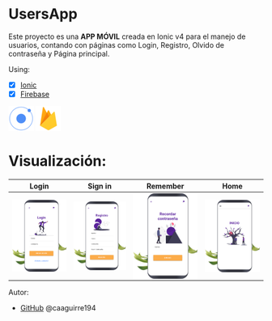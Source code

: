 # UsersApp
Este proyecto es una **APP MÓVIL** creada en Ionic v4 para el manejo de usuarios, contando con páginas como Login, Registro, Olvido de contraseña y Página principal.
 
Using:
* [x] [Ionic](https://ionicframework.com/) 
* [x] [Firebase](https://firebase.google.com/?hl=es)

![Logo](/img/ionic.png)
![Logo](/img/firebase.png)


# Visualización:

 Login| Sign in| Remember| Home
 --|--|--|--
 <img src="/img/login.png" align="left" width="200">|<img src="/img/signin.png" align="left" width="200">|<img src="/img/remember.png" align="left" width="200">|<img src="/img/home.png" align="left" width="200"> 
 

 Autor:
*  [GitHub](https://github.com/caaguirre194)
	 @caaguirre194



